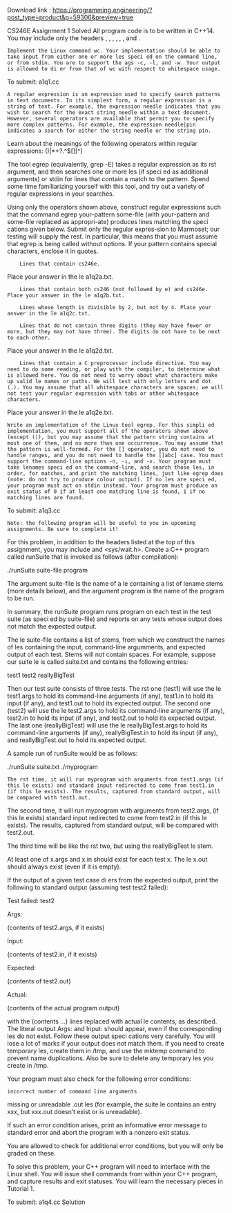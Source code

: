 Download link : https://programming.engineering/?post_type=product&p=59306&preview=true

CS246E Assignment 1 Solved
All program code is to be written in C++14. You may include only the headers <cstdlib>, <cstddef>, <iostream>, <iomanip>, <fstream>, <sstream>, and <string>.

    Implement the Linux command wc. Your implementation should be able to take input from either one or more les speci ed on the command line, or from stdin. You are to support the ags -c, -l, and -w. Your output is allowed to di er from that of wc with respect to whitespace usage.

To submit: a1q1.cc

    A regular expression is an expression used to specify search patterns in text documents. In its simplest form, a regular expression is a string of text. For example, the expression needle indicates that you wish to search for the exact string needle within a text document. However, several operators are available that permit you to specify more complex patterns. For example, the expression needle|pin indicates a search for either the string needle or the string pin.

Learn about the meanings of the following operators within regular expressions: ()|*+?.\^$[][^]

The tool egrep (equivalently, grep -E) takes a regular expression as its rst argument, and then searches one or more les (if speci ed as additional arguments) or stdin for lines that contain a match to the pattern. Spend some time familiarizing yourself with this tool, and try out a variety of regular expressions in your searches.

Using only the operators shown above, construct regular expressions such that the command egrep your-pattern some-file (with your-pattern and some-file replaced as appropri-ate) produces lines matching the speci cations given below. Submit only the regular expres-sion to Marmoset; our testing will supply the rest. In particular, this means that you must assume that egrep is being called without options. If your pattern contains special characters, enclose it in quotes.

        Lines that contain cs246e.

Place your answer in the le a1q2a.txt.

        Lines that contain both cs246 (not followed by e) and cs246e. Place your answer in the le a1q2b.txt.

        Lines whose length is divisible by 2, but not by 4. Place your answer in the le a1q2c.txt.

        Lines that do not contain three digits (they may have fewer or more, but they may not have three). The digits do not have to be next to each other.

Place your answer in the le a1q2d.txt.

        Lines that contain a C preprocessor include directive. You may need to do some reading, or play with the compiler, to determine what is allowed here. You do not need to worry about what characters make up valid le names or paths. We will test with only letters and dot (.). You may assume that all whitespace characters are spaces; we will not test your regular expression with tabs or other whitespace characters.

Place your answer in the le a1q2e.txt.

    Write an implementation of the Linux tool egrep. For this simpli ed implementation, you must support all of the operators shown above (except ()), but you may assume that the pattern string contains at most one of them, and no more than one occurrence. You may assume that the pattern is well-formed. For the [] operator, you do not need to handle ranges, and you do not need to handle the []abc] case. You must support the command-line options -n, -i, and -v. Your program must take lenames speci ed on the command-line, and search those les, in order, for matches, and print the matching lines, just like egrep does (note: do not try to produce colour output). If no les are speci ed, your program must act on stdin instead. Your program must produce an exit status of 0 if at least one matching line is found, 1 if no matching lines are found.

To submit: a1q3.cc

    Note: the following program will be useful to you in upcoming assignments. Be sure to complete it!

For this problem, in addition to the headers listed at the top of this assignment, you may include <cstdio> and <sys/wait.h>. Create a C++ program called runSuite that is invoked as follows (after compilation):

./runSuite suite-file program

The argument suite-file is the name of a le containing a list of lename stems (more details below), and the argument program is the name of the program to be run.

In summary, the runSuite program runs program on each test in the test suite (as speci ed by suite-file) and reports on any tests whose output does not match the expected output.

The le suite-file contains a list of stems, from which we construct the names of les containing the input, command-line argumments, and expected output of each test. Stems will not contain spaces. For example, suppose our suite le is called suite.txt and contains the following entries:

test1 test2 reallyBigTest

Then our test suite consists of three tests. The rst one (test1) will use the le test1.args to hold its command-line arguments (if any), test1.in to hold its input (if any), and test1.out to hold its expected output. The second one (test2) will use the le test2.args to hold its command-line arguments (if any), test2.in to hold its input (if any), and test2.out to hold its expected output. The last one (reallyBigTest) will use the le reallyBigTest.args to hold its command-line arguments (if any), reallyBigTest.in to hold its input (if any), and reallyBigTest.out to hold its expected output.

A sample run of runSuite would be as follows:

./runSuite suite.txt ./myprogram

    The rst time, it will run myprogram with arguments from test1.args (if this le exists) and standard input redirected to come from test1.in (if this le exists). The results, captured from standard output, will be compared with test1.out.

The second time, it will run myprogram with arguments from test2.args, (if this le exists) standard input redirected to come from test2.in (if this le exists). The results, captured from standard output, will be compared with test2.out.

The third time will be like the rst two, but using the reallyBigTest le stem.

At least one of x.args and x.in should exist for each test x. The le x.out should always exist (even if it is empty).

If the output of a given test case di ers from the expected output, print the following to standard output (assuming test test2 failed):

Test failed: test2

Args:

(contents of test2.args, if it exists)

Input:

(contents of test2.in, if it exists)

Expected:

(contents of test2.out)

Actual:

(contents of the actual program output)

with the (contents …) lines replaced with actual le contents, as described. The literal output Args: and Input: should appear, even if the corresponding les do not exist. Follow these output speci cations very carefully. You will lose a lot of marks if your output does not match them. If you need to create temporary les, create them in /tmp, and use the mktemp command to prevent name duplications. Also be sure to delete any temporary les you create in /tmp.

Your program must also check for the following error conditions:

    incorrect number of command line arguments

missing or unreadable .out les (for example, the suite le contains an entry xxx, but xxx.out doesn’t exist or is unreadable).

If such an error condition arises, print an informative error message to standard error and abort the program with a nonzero exit status.

You are allowed to check for additional error conditions, but you will only be graded on these.

To solve this problem, your C++ program will need to interface with the Linux shell. You will issue shell commands from within your C++ program, and capture results and exit statuses. You will learn the necessary pieces in Tutorial 1.

To submit: a1q4.cc
Solution
